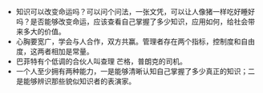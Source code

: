 - 知识可以改变命运吗？可以问个问法，一张文凭，可以让人像猪一样吃好睡好吗？是否能够改变命运，应该查看自己掌握了多少知识，应用如何，给社会带来多大的价值。
- 心胸要宽广，学会与人合作，双方共赢。管理者存在两个指标，控制度和自由度，这两者相加是常量。
- 巴菲特有个低调的合伙人叫查理 芒格，普朗克的司机。
- 一个人至少拥有两种能力，一是能够清晰认知自己掌握了多少真正的知识；二是能够辨识那些貌似知识者的表演家。